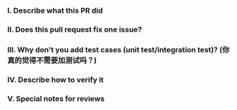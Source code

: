 <!-- 
Please make sure you have read and understood the contributing guidelines;
https://github.com/dragonflyoss/dragonfly/blob/master/CONTRIBUTING.md -->

### Ⅰ. Describe what this PR did


### Ⅱ. Does this pull request fix one issue?
<!--If that, add "fixes #xxxx" below in the next line, for example, fixes #15. Otherwise, add "NONE" -->


### Ⅲ. Why don't you add test cases (unit test/integration test)? (你真的觉得不需要加测试吗？)



### Ⅳ. Describe how to verify it


### Ⅴ. Special notes for reviews


